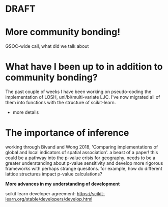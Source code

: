 # DRAFT

# More community bonding!

GSOC-wide call, what did we talk about

# What have I been up to in addition to community bonding?

The past couple of weeks I have been working on pseudo-coding the implementation of LOSH, uni/bi/multi-variate LJC. I've now migrated all of them into functions with the structure of scikit-learn. 

- more details

# The importance of inference

working through Bivand and Wong 2018, 'Comparing implementations of global and local indicators of spatial association'. a beast of a paper! this could be a pathway into the p-value crisis for geography. needs to be a greater understanding about p-value sensitivity and develop more rigorous frameworks with perhaps strange quesitons. for example, how do different lattice structures impact p-value calculations? 

**More advances in my understanding of development**

scikit learn developer agreement: https://scikit-learn.org/stable/developers/develop.html

